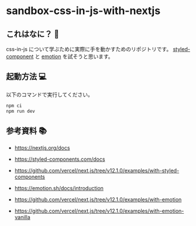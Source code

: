 # sandbox-css-in-js-with-nextjs

## これはなに？ :tipping_hand_person:

css-in-js について学ぶために実際に手を動かすためのリポジトリです。
[styled-component](https://styled-components.com/) と [emotion](https://emotion.sh/docs/introduction) を試そうと思います。

## 起動方法 💻

以下のコマンドで実行してください。

```bash
npm ci
npm run dev
```

## 参考資料 📚

- https://nextjs.org/docs

- https://styled-components.com/docs
- https://github.com/vercel/next.js/tree/v12.1.0/examples/with-styled-components

- https://emotion.sh/docs/introduction
- https://github.com/vercel/next.js/tree/v12.1.0/examples/with-emotion
- https://github.com/vercel/next.js/tree/v12.1.0/examples/with-emotion-vanilla
